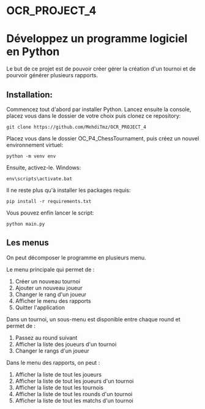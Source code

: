 # OCR_PROJECT_4
# Développez un programme logiciel en Python

Le but de ce projet est de pouvoir créer gérer la création d'un tournoi et de pourvoir générer plusieurs rapports.

## Installation:
Commencez tout d'abord par installer Python. Lancez ensuite la console, placez vous dans le dossier de votre choix puis clonez ce repository:

```git clone https://github.com/MehdiTmz/OCR_PROJECT_4```

Placez vous dans le dossier OC_P4_ChessTournament, puis créez un nouvel environnement virtuel:

```python -m venv env```

Ensuite, activez-le. Windows:

```env\scripts\activate.bat```

Il ne reste plus qu'à installer les packages requis:

```pip install -r requirements.txt```

Vous pouvez enfin lancer le script:

```python main.py```

## Les menus
On peut décomposer le programme en plusieurs menu.

Le menu principale qui permet de :
  1. Créer un nouveau tournoi
  2. Ajouter un nouveau joueur
  3. Changer le rang d'un joueur
  4. Afficher le menu des rapports
  5. Quitter l'application

Dans un tournoi, un sous-menu est disponible entre chaque round et permet de :
  1. Passez au round suivant
  2. Afficher la liste des joueurs d'un tournoi
  3. Changer le rangs d'un joueur

Dans le menu des rapports, on peut :
  1. Afficher la liste de tout les joueurs
  2. Afficher la liste de tout les joueurs d'un tournoi
  3. Afficher la liste de tout les tournois
  4. Afficher la liste de tout les rounds d'un tournoi
  5. Afficher la liste de tout les matchs d'un tournoi
